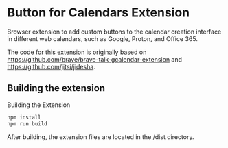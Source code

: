 # Button for Calendars Extension

Browser extension to add custom buttons to the calendar creation interface in different web calendars, such as Google, Proton, and Office 365.

The code for this extension is originally based on https://github.com/brave/brave-talk-gcalendar-extension and https://github.com/jitsi/jidesha.

## Building the extension

Building the Extension

```sh
npm install
npm run build
```

After building, the extension files are located in the /dist directory.
